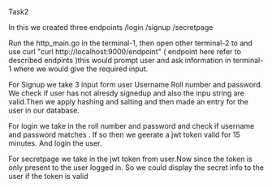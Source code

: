 Task2

In this we created three endpoints /login /signup /secretpage

Run the http_main.go in the terminal-1, then open other terminal-2 to and use curl "curl http://localhost:9000/endpoint" ( endpoint here refer to described endpints  )this would prompt user and ask information in terminal-1 where we would give the required input. 


For Signup we take 3 input form user Username Roll number and password. We check if user has not alresdy signedup and also the inpu string are valid.Then we apply hashing and salting and then made an entry for the user in our database.

For login we take in the roll number and password and check if username and password matches . If so then we geerate a jwt token valid for 15 minutes. And login the user.

For secretpage we take in the jwt token from user.Now since the token is only present to the user logged in. So we could display the secret info to the user if the token is valid
